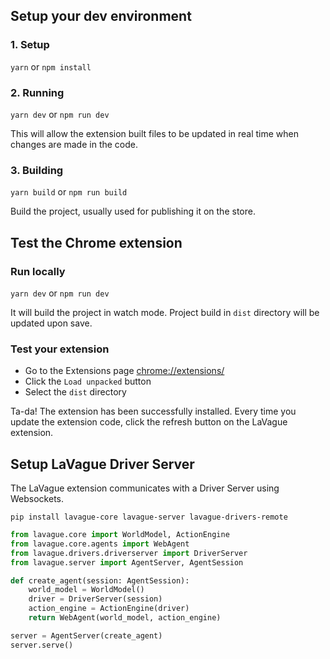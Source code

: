 ## Setup your dev environment

### 1. Setup

`yarn` or `npm install`

### 2. Running

`yarn dev` or `npm run dev`

This will allow the extension built files to be updated in real time when changes are made in the code.

### 3. Building

`yarn build` or `npm run build`

Build the project, usually used for publishing it on the store.

## Test the Chrome extension

### Run locally

`yarn dev` or `npm run dev`

It will build the project in watch mode. Project build in `dist` directory will be updated upon save.

### Test your extension

-   Go to the Extensions page [chrome://extensions/](chrome://extensions/)
-   Click the `Load unpacked` button
-   Select the `dist` directory

Ta-da! The extension has been successfully installed. Every time you update the extension code, click the refresh button on the LaVague extension.

## Setup LaVague Driver Server

The LaVague extension communicates with a Driver Server using Websockets.

```shell
pip install lavague-core lavague-server lavague-drivers-remote
```

```python
from lavague.core import WorldModel, ActionEngine
from lavague.core.agents import WebAgent
from lavague.drivers.driverserver import DriverServer
from lavague.server import AgentServer, AgentSession

def create_agent(session: AgentSession):
    world_model = WorldModel()
    driver = DriverServer(session)
    action_engine = ActionEngine(driver)
    return WebAgent(world_model, action_engine)

server = AgentServer(create_agent)
server.serve()
```
